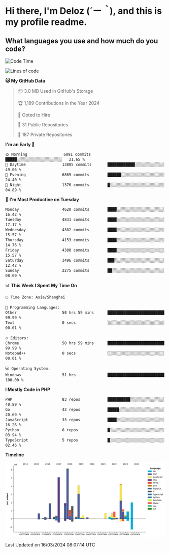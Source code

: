 # **Hi there, I'm Deloz (*´ー｀*), and this is my profile readme.**

## **What languages you use and how much do you code?**

<!--START_SECTION:waka-->
![Code Time](http://img.shields.io/badge/Code%20Time-3%2C479%20hrs%202%20mins-blue)

![Lines of code](https://img.shields.io/badge/From%20Hello%20World%20I%27ve%20Written-35.8%20million%20lines%20of%20code-blue)

**🐱 My GitHub Data** 

> 📦 3.0 MB Used in GitHub's Storage 
 > 
> 🏆 1,189 Contributions in the Year 2024
 > 
> 💼 Opted to Hire
 > 
> 📜 31 Public Repositories 
 > 
> 🔑 187 Private Repositories 
 > 
**I'm an Early 🐤** 

```text
🌞 Morning                6091 commits        █████░░░░░░░░░░░░░░░░░░░░   21.65 % 
🌆 Daytime                13805 commits       ████████████░░░░░░░░░░░░░   49.06 % 
🌃 Evening                6865 commits        ██████░░░░░░░░░░░░░░░░░░░   24.40 % 
🌙 Night                  1376 commits        █░░░░░░░░░░░░░░░░░░░░░░░░   04.89 % 
```
📅 **I'm Most Productive on Tuesday** 

```text
Monday                   4620 commits        ████░░░░░░░░░░░░░░░░░░░░░   16.42 % 
Tuesday                  4831 commits        ████░░░░░░░░░░░░░░░░░░░░░   17.17 % 
Wednesday                4382 commits        ████░░░░░░░░░░░░░░░░░░░░░   15.57 % 
Thursday                 4153 commits        ████░░░░░░░░░░░░░░░░░░░░░   14.76 % 
Friday                   4380 commits        ████░░░░░░░░░░░░░░░░░░░░░   15.57 % 
Saturday                 3496 commits        ███░░░░░░░░░░░░░░░░░░░░░░   12.42 % 
Sunday                   2275 commits        ██░░░░░░░░░░░░░░░░░░░░░░░   08.09 % 
```


📊 **This Week I Spent My Time On** 

```text
🕑︎ Time Zone: Asia/Shanghai

💬 Programming Languages: 
Other                    50 hrs 59 mins      █████████████████████████   99.99 % 
Text                     0 secs              ░░░░░░░░░░░░░░░░░░░░░░░░░   00.01 % 

🔥 Editors: 
Chrome                   50 hrs 59 mins      █████████████████████████   99.99 % 
Notepad++                0 secs              ░░░░░░░░░░░░░░░░░░░░░░░░░   00.01 % 

💻 Operating System: 
Windows                  51 hrs              █████████████████████████   100.00 % 
```

**I Mostly Code in PHP** 

```text
PHP                      83 repos            ██████████░░░░░░░░░░░░░░░   40.89 % 
Go                       42 repos            █████░░░░░░░░░░░░░░░░░░░░   20.69 % 
JavaScript               33 repos            ████░░░░░░░░░░░░░░░░░░░░░   16.26 % 
Python                   8 repos             █░░░░░░░░░░░░░░░░░░░░░░░░   03.94 % 
TypeScript               5 repos             █░░░░░░░░░░░░░░░░░░░░░░░░   02.46 % 
```



**Timeline**

![Lines of Code chart](https://raw.githubusercontent.com/deloz/deloz/main/assets/bar_graph.png)


 Last Updated on 16/03/2024 08:07:14 UTC
<!--END_SECTION:waka-->
